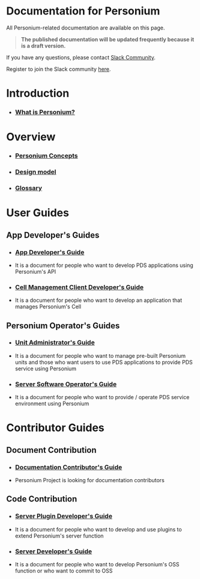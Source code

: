 # Documentation for Personium  

All Personium-related documentation are available on this page.  

> __The published documentation will be updated frequently because it is a draft version.__  

If you have any questions, please contact [Slack Community](https://personium-io.slack.com/).  

Register to join the Slack community [here](https://goo.gl/forms/ODgVX6eMkRDtReLg1).  

# Introduction  

<ul class="listStyleTypeNone">
<li><h3 id="what-is-personium"><a href="./overview/001_Introduction.html">What is Personium?</a></h3></li>
</ul>

# Overview

<ul class="listStyleTypeNone">
<li><h3 id="personium-concepts"><a href="./user_guide/001_Personium_Concepts.html">Personium Concepts</a></h3></li>
<li><h3 id="design-model"><a href="./user_guide/005_Model_construction.html">Design model</a></h3></li>
<li><h3 id="design-model"><a href="./user_guide/008_Glossary.html">Glossary</a></h3></li>
</ul>

# User Guides  
## App Developer's Guides  
<ul class="listStyleTypeNone">
<li><h3 id="application-developers-guide"><a href="./app-developer/index.html">App Developer's Guide</a></h3></li>
<li><p>It is a document for people who want to develop PDS applications using Personium's API</p></li>
<li><h3 id="cell-management-client-developers-guide"><a href="./cell-client-developer/index.html">Cell Management Client Developer's Guide</a></h3></li>
<li><p>It is a document for people who want to develop an application that manages Personium's Cell</p></li>
</ul>

## Personium Operator's Guides  
<ul class="listStyleTypeNone">
<li><h3 id="unit-administrators-guide"><a href="./unit-administrator/index.html">Unit Administrator's Guide</a></h3></li>
<li><p>It is a document for people who want to manage pre-built Personium units and those who want users to use PDS applications to provide PDS service using Personium</p></li>
<li><h3 id="server-software-operators-guide"><a href="./server-operator/index.html">Server Software Operator's Guide</a></h3></li>
<li><p>It is a document for people who want to provide / operate PDS service environment using Personium</p></li>
</ul>

# Contributor Guides  
## Document Contribution  
<ul class="listStyleTypeNone">
<li><h3 id="documentation-contributor's-guide"><a href="./document-writer/index.html">Documentation Contributor's Guide</a></h3></li>
<li><p>Personium Project is looking for documentation contributors</p></li>  
</ul>

## Code Contribution  
<ul class="listStyleTypeNone">
<li><h3 id="server-plugin-developers-guide"><a href="./plugin-developer/index.html">Server Plugin Developer's Guide</a></h3></li>
<li><p>It is a document for people who want to develop and use plugins to extend Personium's server function</p></li>
<li><h3 id="server-developers-guide"><a href="./software-developer/index.html">Server Developer's Guide</a></h3></li>
<li><p>It is a document for people who want to develop Personium's OSS function or who want to commit to OSS</p></li>
</ul>
